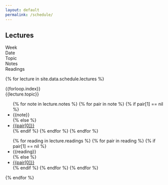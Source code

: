 ```yaml
---
layout: default
permalink: /schedule/
---
```


## Lectures

<div class="week hrow">
    <div class="week_id">Week</div>
    <div class="date">Date</div>
	<div class="topic">Topic</div>
    <div class="notes">Notes</div>
    <div class="readings">Readings</div>
</div>

{% for lecture in site.data.schedule.lectures %}
<div class="week {% cycle "odd", "even" %}">
    <div class="week_id">{{forloop.index}}</div>
    <div class="date"></div>
	<div class="topic">{{lecture.topic}}</div>
    <div class="notes">
                    <ul>
                        {% for note in lecture.notes %}
                            {% for pair in note %}
                                {% if pair[1] == nil %}
                                    <li>{{note}}</li>
                                {% else %}
                                    <li><a href="{{pair[1] | absolute_url }}">{{pair[0]}}</a></li>
                                {% endif %}
                            {% endfor %}
    					{% endfor %}
                    </ul>
    </div>
    <div class="readings">
                    <ul>
                    {% for reading in lecture.readings %}
                        {% for pair in reading %}
                            {% if pair[1] == nil %}
                                <li>{{reading}}</li>
                            {% else %}
                                <li><a href="{{pair[1] | absolute_url  }}">{{pair[0]}}</a></li>
                            {% endif %}
                        {% endfor %}
					{% endfor %}
                    </ul>
    </div>
</div>
{% endfor %}

<script type="text/javascript">
   make_schedule(3);
</script>
